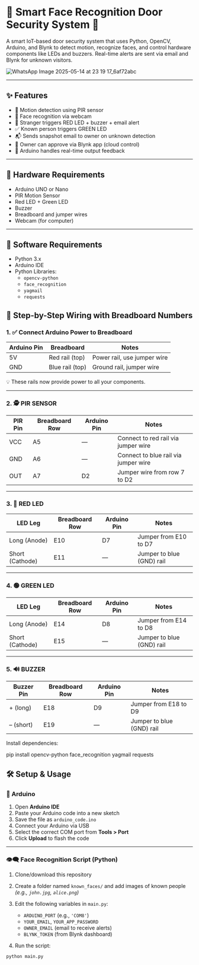 # 🚪 Smart Face Recognition Door Security System 🔐

A smart IoT-based door security system that uses Python, OpenCV, Arduino, and Blynk to detect motion, recognize faces, and control hardware components like LEDs and buzzers. Real-time alerts are sent via email and Blynk for unknown visitors.

![WhatsApp Image 2025-05-14 at 23 19 17_6af72abc](https://github.com/user-attachments/assets/f1fdcf98-8709-4b97-9fba-1973bed61d0f)

---

## ✨ Features

- 🎯 Motion detection using PIR sensor  
- 📸 Face recognition via webcam  
- 🚨 Stranger triggers RED LED + buzzer + email alert  
- ✅ Known person triggers GREEN LED  
- 📬 Sends snapshot email to owner on unknown detection  
- 📱 Owner can approve via Blynk app (cloud control)  
- 🤖 Arduino handles real-time output feedback  

---

## 🔌 Hardware Requirements

- Arduino UNO or Nano  
- PIR Motion Sensor  
- Red LED + Green LED  
- Buzzer  
- Breadboard and jumper wires  
- Webcam (for computer)  

---

## 🧠 Software Requirements

- Python 3.x  
- Arduino IDE  
- Python Libraries:
  - `opencv-python`
  - `face_recognition`
  - `yagmail`
  - `requests`

## 🔌 Step-by-Step Wiring with Breadboard Numbers

### 1. ✅ Connect Arduino Power to Breadboard

| Arduino Pin | Breadboard        | Notes                         |
|-------------|-------------------|-------------------------------|
| 5V          | Red rail (top)    | Power rail, use jumper wire  |
| GND         | Blue rail (top)   | Ground rail, jumper wire     |

💡 These rails now provide power to all your components.

---

### 2. 🕵️ PIR SENSOR

| PIR Pin | Breadboard Row | Arduino Pin | Notes                                 |
|---------|----------------|-------------|---------------------------------------|
| VCC     | A5             | —           | Connect to red rail via jumper wire  |
| GND     | A6             | —           | Connect to blue rail via jumper wire |
| OUT     | A7             | D2          | Jumper wire from row 7 to D2         |

---

### 3. 🔴 RED LED

| LED Leg         | Breadboard Row | Arduino Pin | Notes                         |
|-----------------|----------------|-------------|-------------------------------|
| Long (Anode)    | E10            | D7          | Jumper from E10 to D7         |
| Short (Cathode) | E11            | —           | Jumper to blue (GND) rail     |

---

### 4. 🟢 GREEN LED

| LED Leg         | Breadboard Row | Arduino Pin | Notes                         |
|-----------------|----------------|-------------|-------------------------------|
| Long (Anode)    | E14            | D8          | Jumper from E14 to D8         |
| Short (Cathode) | E15            | —           | Jumper to blue (GND) rail     |

---

### 5. 🔊 BUZZER

| Buzzer Pin | Breadboard Row | Arduino Pin | Notes                         |
|------------|----------------|-------------|-------------------------------|
| + (long)   | E18            | D9          | Jumper from E18 to D9         |
| – (short)  | E19            | —           | Jumper to blue (GND) rail     |


Install dependencies:

pip install opencv-python face_recognition yagmail requests

## 🛠️ Setup & Usage

### 🔌 Arduino

1. Open **Arduino IDE**
2. Paste your Arduino code into a new sketch
3. Save the file as `arduino_code.ino`
4. Connect your Arduino via USB
5. Select the correct COM port from **Tools > Port**
6. Click **Upload** to flash the code

---

### 👁️‍🗨️ Face Recognition Script (Python)

1. Clone/download this repository
2. Create a folder named `known_faces/` and add images of known people  
   *(e.g., `john.jpg`, `alice.png`)*
3. Edit the following variables in `main.py`:
   - `ARDUINO_PORT` (e.g., `'COM8'`)
   - `YOUR_EMAIL`, `YOUR_APP_PASSWORD`
   - `OWNER_EMAIL` (email to receive alerts)
   - `BLYNK_TOKEN` (from Blynk dashboard)

4. Run the script:
```bash
python main.py

